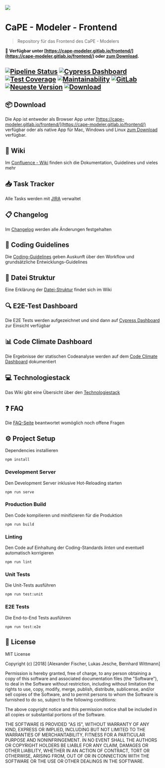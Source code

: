 ![](https://gitlab.com/cape-modeler/frontend/wikis/uploads/0f5dde93fdc7f027a656aed68cddfcdf/icon.png)

# CaPE - Modeler - Frontend

> Repository für das Frontend des CaPE - Modelers

:rocket: **Verfügbar unter [https://cape-modeler.gitlab.io/frontend/](https://cape-modeler.gitlab.io/frontend/) oder [zum Download](https://github.com/BerniWittmann/cape-frontend/releases/latest).**


[![Pipeline Status](https://gitlab.com/cape-modeler/frontend/badges/master/pipeline.svg)](https://gitlab.com/cape-modeler/frontend/commits/master)
[![Cypress Dashboard](https://img.shields.io/badge/cypress-dashboard-brightgreen.svg)](https://dashboard.cypress.io/#/projects/6623by/runs)
[![Test Coverage](https://api.codeclimate.com/v1/badges/e91a9f319f7c7541cdfa/test_coverage)](https://codeclimate.com/github/BerniWittmann/cape-frontend/test_coverage) 
[![Maintainability](https://api.codeclimate.com/v1/badges/e91a9f319f7c7541cdfa/maintainability)](https://codeclimate.com/github/BerniWittmann/cape-frontend/maintainability)
[![GitLab](https://img.shields.io/badge/-GitLab-lightgrey.svg?logo=gitlab)](https://gitlab.com/cape-modeler/frontend)
[![Neueste Version](https://img.shields.io/badge/-Aktuellste%20Version-lightgrey.svg?logo=skyliner&logoColor=6CC9E8)](https://cape-modeler.gitlab.io/frontend/)
[![Download](https://img.shields.io/github/release/berniwittmann/cape-frontend.svg)](https://github.com/BerniWittmann/cape-frontend/releases/latest)
---


## :package: Download

Die App ist entweder als Browser App unter [https://cape-modeler.gitlab.io/frontend/](https://cape-modeler.gitlab.io/frontend/) verfügbar oder als native App für Mac, Windows und Linux [zum Download](https://github.com/BerniWittmann/cape-frontend/releases/latest) verfügbar.

## :book: Wiki

Im [Confluence - Wiki](https://portal.dbis.info/confluence/display/CM) finden sich die Dokumentation, Guidelines und vieles mehr

## :inbox_tray: Task Tracker

Alle Tasks werden mit [JIRA](https://portal.dbis.info/jira/projects/CM/summary) verwaltet

## :clipboard: Changelog

Im [Changelog](https://gitlab.com/cape-modeler/frontend/blob/master/CHANGELOG.md) werden alle Änderungen festgehalten

## :flashlight: Coding Guidelines

Die [Coding-Guidelines](https://portal.dbis.info/confluence/display/CM/Coding+Guidelines) geben Auskunft über den Workflow und grundsätzliche Entwicklungs-Guidelines

## :file_folder: Datei Struktur

Eine Erklärung der [Datei-Struktur](https://portal.dbis.info/confluence/display/CM/Dateistruktur) findet sich im Wiki

## :mag: E2E-Test Dashboard

Die E2E Tests werden aufgezeichnet und sind dann auf [Cypress Dashboard](https://dashboard.cypress.io/#/projects/6623by/runs) zur Einsicht verfügbar

## :bar_chart: Code Climate Dashboard

Die Ergebnisse der statischen Codeanalyse werden auf dem [Code Climate Dashboard](https://codeclimate.com/github/BerniWittmann/cape-frontend) dokumentiert

## :computer: Technologiestack

Das Wiki gibt eine Übersicht über den [Technologiestack](https://portal.dbis.info/confluence/display/CM/Technologie+Stack)

## :question: FAQ

Die [FAQ-Seite](https://portal.dbis.info/confluence/display/CM/FAQ) beantwortet womöglich noch offene Fragen

## :gear: Project Setup

Dependencies installieren

```
npm install
```

### Development Server

Den Development Server inklusive Hot-Reloading starten

```
npm run serve
```

### Production Build

Den Code kompilieren und minifizieren für die Produktion

```
npm run build
```

### Linting

Den Code auf Einhaltung der Coding-Standards *linten* und eventuell automatisch korrigieren

```
npm run lint
```

### Unit Tests

Die Unit-Tests ausführen

```
npm run test:unit
```

### E2E Tests

Die End-to-End Tests ausführen

```
npm run test:e2e
```

## :bookmark_tabs: License

MIT License

Copyright (c) [2018] [Alexander Fischer, Lukas Jesche, Bernhard Wittmann]

Permission is hereby granted, free of charge, to any person obtaining a copy
of this software and associated documentation files (the "Software"), to deal
in the Software without restriction, including without limitation the rights
to use, copy, modify, merge, publish, distribute, sublicense, and/or sell
copies of the Software, and to permit persons to whom the Software is
furnished to do so, subject to the following conditions:

The above copyright notice and this permission notice shall be included in all
copies or substantial portions of the Software.

THE SOFTWARE IS PROVIDED "AS IS", WITHOUT WARRANTY OF ANY KIND, EXPRESS OR
IMPLIED, INCLUDING BUT NOT LIMITED TO THE WARRANTIES OF MERCHANTABILITY,
FITNESS FOR A PARTICULAR PURPOSE AND NONINFRINGEMENT. IN NO EVENT SHALL THE
AUTHORS OR COPYRIGHT HOLDERS BE LIABLE FOR ANY CLAIM, DAMAGES OR OTHER
LIABILITY, WHETHER IN AN ACTION OF CONTRACT, TORT OR OTHERWISE, ARISING FROM,
OUT OF OR IN CONNECTION WITH THE SOFTWARE OR THE USE OR OTHER DEALINGS IN THE
SOFTWARE.